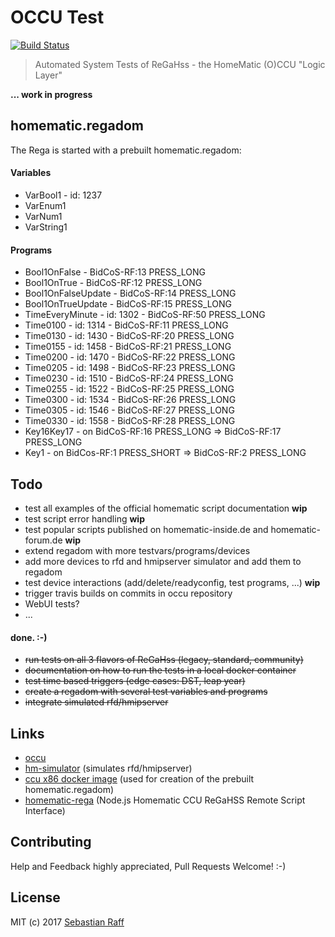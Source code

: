 # OCCU Test

[![Build Status](https://travis-ci.org/hobbyquaker/occu-test.svg?branch=master)](https://travis-ci.org/hobbyquaker/occu-test)

> Automated System Tests of ReGaHss - the HomeMatic (O)CCU "Logic Layer"

**... work in progress**


## homematic.regadom

The Rega is started with a prebuilt homematic.regadom:

#### Variables

* VarBool1 - id: 1237
* VarEnum1
* VarNum1
* VarString1

#### Programs

* Bool1OnFalse - BidCoS-RF:13 PRESS_LONG
* Bool1OnTrue - BidCoS-RF:12 PRESS_LONG
* Bool1OnFalseUpdate - BidCoS-RF:14 PRESS_LONG
* Bool1OnTrueUpdate - BidCoS-RF:15 PRESS_LONG
* TimeEveryMinute - id: 1302 - BidCoS-RF:50 PRESS_LONG
* Time0100 - id: 1314 - BidCoS-RF:11 PRESS_LONG
* Time0130 - id: 1430 - BidCoS-RF:20 PRESS_LONG
* Time0155 - id: 1458 - BidCoS-RF:21 PRESS_LONG
* Time0200 - id: 1470 - BidCoS-RF:22 PRESS_LONG
* Time0205 - id: 1498 - BidCoS-RF:23 PRESS_LONG
* Time0230 - id: 1510 - BidCoS-RF:24 PRESS_LONG
* Time0255 - id: 1522 - BidCoS-RF:25 PRESS_LONG
* Time0300 - id: 1534 - BidCoS-RF:26 PRESS_LONG
* Time0305 - id: 1546 - BidCoS-RF:27 PRESS_LONG
* Time0330 - id: 1558 - BidCoS-RF:28 PRESS_LONG
* Key16Key17 - on BidCoS-RF:16 PRESS_LONG => BidCoS-RF:17 PRESS_LONG
* Key1 - on BidCos-RF:1 PRESS_SHORT => BidCoS-RF:2 PRESS_LONG


## Todo

* test all examples of the official homematic script documentation **wip**
* test script error handling **wip**
* test popular scripts published on homematic-inside.de and homematic-forum.de **wip**
* extend regadom with more testvars/programs/devices
* add more devices to rfd and hmipserver simulator and add them to regadom
* test device interactions (add/delete/readyconfig, test programs, ...) **wip**
* trigger travis builds on commits in occu repository
* WebUI tests?
* ...

#### done. :-)

* ~~run tests on all 3 flavors of ReGaHss (legacy, standard, community)~~
* ~~documentation on how to run the tests in a local docker container~~
* ~~test time based triggers (edge cases: DST, leap year)~~
* ~~create a regadom with several test variables and programs~~ 
* ~~integrate simulated rfd/hmipserver~~


## Links

* [occu](https://github.com/eq-3/occu)
* [hm-simulator](https://github.com/hobbyquaker/hm-simulator) (simulates rfd/hmipserver)
* [ccu x86 docker image](https://hub.docker.com/r/litti/ccu2/) (used for creation of the prebuilt homematic.regadom)
* [homematic-rega](https://github.com/hobbyquaker/homematic-rega) (Node.js Homematic CCU ReGaHSS Remote Script Interface)


## Contributing

Help and Feedback highly appreciated, Pull Requests Welcome! :-)


## License

MIT (c) 2017 [Sebastian Raff](https://github.com/hobbyquaker)

